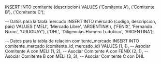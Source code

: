 INSERT INTO comitente (descripcion) VALUES
    ('Comitente A'),
    ('Comitente B'),
    ('Comitente C');

-- Datos para la tabla mercado
INSERT INTO mercado (codigo, descripcion, pais) VALUES
    ('MELI', 'Mercado Libre', 'ARGENTINA'),
    ('FENIX', 'Fernando Nixon', 'URUGUAY'),
    ('DHL', 'Diligencias Homero Ludobico', 'ARGENTINA');

-- Datos para la tabla de relación comitente_mercado
INSERT INTO comitente_mercado (comitente_id, mercado_id) VALUES
    (1, 1),  -- Asociar Comitente A con MELI
    (1, 2),  -- Asociar Comitente A con FENIX
    (2, 1),  -- Asociar Comitente B con MELI
    (3, 3);  -- Asociar Comitente C con DHL
